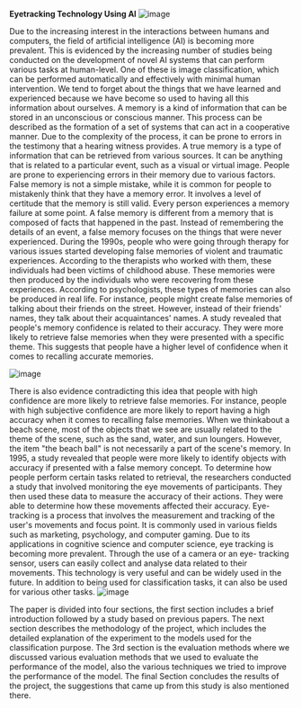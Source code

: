 **Eyetracking Technology Using AI**
![image](httpAI://github.com/user-attachments/assets/b104dade-914a-4fe3-9140-487e2f197375)

Due to the increasing interest in the interactions between humans and computers, the field of artificial intelligence (AI) is becoming more prevalent. This is evidenced by the increasing number of studies being conducted on the development of novel AI systems that can perform various tasks at human-level. One of these is image classification, which can be performed automatically and effectively with minimal human intervention. We tend to forget about the things that we have learned and experienced because we have become so used to having all this information about ourselves. A memory is a kind of information that can be stored in an unconscious or conscious manner. This process can be described as the formation of a set of systems that can act in a cooperative manner.
Due to the complexity of the process, it can be prone to errors in the testimony that a hearing witness provides. A true memory is a type of information that can be retrieved from various sources. It can be anything that is related to a particular event, such as a visual or virtual image. People are prone to experiencing errors in their memory due to various factors. False memory is not a simple mistake, while it is common for people to mistakenly think that they have a memory error. It involves a level of certitude that the memory is still valid. Every person experiences a memory failure at some point. A false memory is different from a memory that is composed of facts that happened in the past. Instead of remembering the details of an event, a false memory focuses on the things that were never experienced.
During the 1990s, people who were going through therapy for various issues started developing false memories of violent and traumatic experiences. According to the therapists who worked with them, these individuals had been victims of childhood abuse. These memories were then produced by the individuals who were recovering from these experiences. According to psychologists, these types of memories can also be produced in real life. For instance, people might create false memories of talking about their friends on the street. However, instead of their friends' names, they talk about their acquaintances' names. A study revealed that people's memory confidence is related to their accuracy. They were more likely to retrieve false memories when they were presented with a specific theme. This suggests that people have a higher level of confidence when it comes to recalling accurate memories.

![image](https://github.com/user-attachments/assets/64614a76-c7f4-497d-b775-c038bad740e2)

There is also evidence contradicting this idea that people with high confidence are more likely to retrieve false memories. For instance, people with high subjective confidence are more likely to report having a high accuracy when it comes to recalling false memories. When we thinkabout a beach scene, most of the objects that we see are usually related to the theme of the scene, such as the sand, water, and sun loungers. However, the item "the beach ball" is not necessarily a part of the scene's memory. In 1995, a study revealed that people were more likely to identify objects with accuracy if presented with a false memory concept. To determine how people perform certain tasks related to retrieval, the researchers conducted a study that involved monitoring the eye movements of participants. They then used these data to measure the accuracy of their actions. They were able to determine how these movements affected their accuracy. Eye-tracking is a process that involves the measurement and tracking of the user's movements and focus point. It is commonly used in various fields such as marketing, psychology, and computer gaming. Due to its applications in cognitive science and computer science, eye tracking is becoming more prevalent. Through the use of a camera or an eye- tracking sensor, users can easily collect and analyse data related to their movements. This technology is very useful and can be widely used in the future. In addition to being used for classification tasks, it can also be used for various other tasks.
![image](https://github.com/user-attachments/assets/4598d996-3f7b-4cf5-b129-ab40b5a763ee)

The paper is divided into four sections, the first section includes a brief introduction followed by a study based on previous papers. The next section describes the methodology of the project, which includes the detailed explanation of the experiment to the models used for the classification purpose. The 3rd section is the evaluation methods where we discussed various evaluation methods that we used to evaluate the performance of the model, also the various techniques we tried to improve the performance of the model. The final Section concludes the results of the project, the suggestions that came up from this study is also mentioned there.
